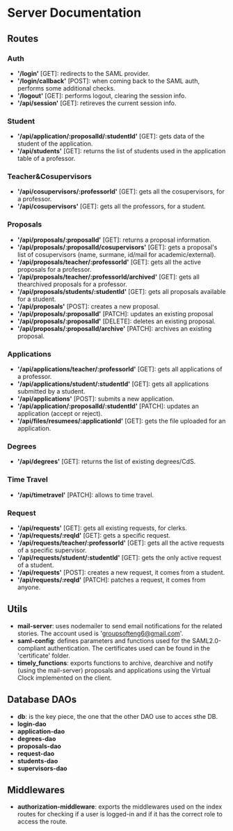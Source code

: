 # Server Documentation

## Routes
### Auth
- __'/login'__ [GET]: redirects to the SAML provider.
- __'/login/callback'__ [POST]: when coming back to the SAML auth, performs some additional checks.
- __'/logout'__ [GET]: performs logout, clearing the session info.
- __'/api/session'__ [GET]: retireves the current session info.

### Student
- __'/api/application/:proposalId/:studentId'__ [GET]: gets data of the student of the application.
- __'/api/students'__ [GET]: returns the list of students used in the application table of a professor.

### Teacher&Cosupervisors
- __'/api/cosupervisors/:professorId'__ [GET]: gets all the cosupervisors, for a professor.
- __'/api/cosupervisors'__ [GET]: gets all the professors, for a student.

### Proposals
- __'/api/proposals/:proposalId'__ [GET]: returns a proposal information.
- __'/api/proposals/:proposalId/cosupervisors'__ [GET]: gets a proposal's list of cosupervisors (name, surmane, id/mail for academic/external).
- __'/api/proposals/teacher/:professorId'__ [GET]: gets all the active proposals for a professor.
- __'/api/proposals/teacher/:professorId/archived'__ [GET]: gets all thearchived proposals for a professor.
- __'/api/proposals/students/:studentId'__ [GET]: gets all proposals available for a student.
- __'/api/proposals'__ [POST]: creates a new proposal.
- __'/api/proposals/:proposalId'__ [PATCH]: updates an existing proposal
- __'/api/proposals/:proposalId'__ [DELETE]: deletes an existing proposal.
- __'/api/proposals/:proposalId/archive'__ [PATCH]: archives an existing proposal.

### Applications
- __'/api/applications/teacher/:professorId'__ [GET]: gets all applications of a professor.
- __'/api/applications/student/:studentId'__ [GET]: gets all applications submitted by a student.
- __'/api/applications'__ [POST]: submits a new application.
- __'/api/application/:proposalId/:studentId'__ [PATCH]: updates an application (accept or reject).
- __'/api/files/resumees/:applicationId'__ [GET]: gets the file uploaded for an application.

### Degrees
- __'/api/degrees'__ [GET]: returns the list of existing degrees/CdS.

### Time Travel
- __'/api/timetravel'__ [PATCH]: allows to time travel.

### Request
- __'/api/requests'__ [GET]: gets all existing requests, for clerks.
- __'/api/requests/:reqId'__ [GET]: gets a specific request.
- __'/api/requests/teacher/:professorId'__ [GET]: gets all the active requests of a specific supervisor.
- __'/api/requests/student/:studentId'__ [GET]: gets the only active request of a student.
- __'/api/requests'__ [POST]: creates a new request, it comes from a student.
- __'/api/requests/:reqId'__ [PATCH]: patches a request, it comes from anyone.

## Utils
- __mail-server__: uses nodemailer to send email notifications for the related stories. The account used is 'groupsofteng6@gmail.com'.
- __saml-config__: defines parameters and functions used for the SAML2.0-compliant authentication. The certificates used can be found in the 'certificate' folder.
- __timely_functions__: exports functions to archive, dearchive and notify (using the mail-server) proposals and applications using the Virtual Clock implemented on the client.

## Database DAOs
- __db__: is the key piece, the one that the other DAO use to acces sthe DB.
- __login-dao__
- __application-dao__
- __degrees-dao__
- __proposals-dao__
- __request-dao__
- __students-dao__
- __supervisors-dao__

## Middlewares
- __authorization-middleware__: exports the middlewares used on the index routes for checking if a user is logged-in and if it has the correct role to access the route.